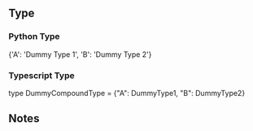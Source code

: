 ## Type
### Python Type
{'A': 'Dummy Type 1', 'B': 'Dummy Type 2'}
### Typescript Type
type DummyCompoundType = {"A": DummyType1, "B": DummyType2}

## Notes

